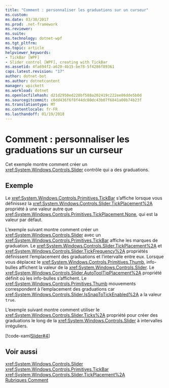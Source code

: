 ```yaml
---
title: "Comment : personnaliser les graduations sur un curseur"
ms.custom: 
ms.date: 03/30/2017
ms.prod: .net-framework
ms.reviewer: 
ms.suite: 
ms.technology: dotnet-wpf
ms.tgt_pltfrm: 
ms.topic: article
helpviewer_keywords:
- TickBar [WPF]
- Slider control [WPF], creating with TickBar
ms.assetid: 4fa694f2-a620-4b15-be78-5f4286f89361
caps.latest.revision: "17"
author: dotnet-bot
ms.author: dotnetcontent
manager: wpickett
ms.workload: dotnet
ms.openlocfilehash: d21d2950ed228bf588a202419c222ee86dde5b0d
ms.sourcegitcommit: c0dd436f6f8f44dc80dc43b07f6841a00b74b23f
ms.translationtype: MT
ms.contentlocale: fr-FR
ms.lasthandoff: 01/19/2018
---
```

# <a name="how-to-customize-the-ticks-on-a-slider"></a>Comment : personnaliser les graduations sur un curseur
Cet exemple montre comment créer un <xref:System.Windows.Controls.Slider> contrôle qui a des graduations.  
  
## <a name="example"></a>Exemple  
 Le <xref:System.Windows.Controls.Primitives.TickBar> s’affiche lorsque vous définissez la <xref:System.Windows.Controls.Slider.TickPlacement%2A> propriété à une valeur autre que <xref:System.Windows.Controls.Primitives.TickPlacement.None>, qui est la valeur par défaut.  
  
 L’exemple suivant montre comment créer un <xref:System.Windows.Controls.Slider> avec un <xref:System.Windows.Controls.Primitives.TickBar> affiche les marques de graduation. Le <xref:System.Windows.Controls.Slider.TickPlacement%2A> et <xref:System.Windows.Controls.Slider.TickFrequency%2A> propriétés définissent l’emplacement des graduations et l’intervalle entre eux. Lorsque vous déplacez le <xref:System.Windows.Controls.Primitives.Thumb>, info-bulles affichent la valeur de la <xref:System.Windows.Controls.Slider>. Le <xref:System.Windows.Controls.Slider.AutoToolTipPlacement%2A> propriété définit où les info-bulles s’affichent. Le <xref:System.Windows.Controls.Primitives.Thumb> mouvements correspondent à l’emplacement des graduations car <xref:System.Windows.Controls.Slider.IsSnapToTickEnabled%2A> a la valeur `true`.  
  
 L’exemple suivant montre comment utiliser le <xref:System.Windows.Controls.Slider.Ticks%2A> propriété pour créer des graduations le long de la <xref:System.Windows.Controls.Slider> à intervalles irréguliers.  
  
 [!code-xaml[Slider#4](../../../../samples/snippets/xaml/VS_Snippets_Wpf/Slider/xaml/window1.xaml#4)]  
  
## <a name="see-also"></a>Voir aussi  
 <xref:System.Windows.Controls.Slider>  
 <xref:System.Windows.Controls.Primitives.TickBar>  
 <xref:System.Windows.Controls.Slider.TickPlacement%2A>  
 [Rubriques Comment](http://msdn.microsoft.com/library/534be86c-afb2-425d-8186-631278a9925e)
